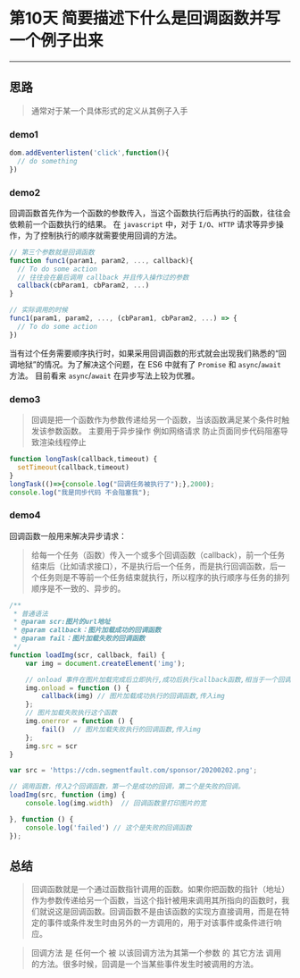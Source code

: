 # 第10天 简要描述下什么是回调函数并写一个例子出来
---

## 思路

> 通常对于某一个具体形式的定义从其例子入手

### demo1

```js
dom.addEventerlisten('click',function(){
  // do something
})
```

### demo2

回调函数首先作为一个函数的参数传入，当这个函数执行后再执行的函数，往往会依赖前一个函数执行的结果。
在 `javascript` 中，对于 `I/O`、`HTTP` 请求等异步操作，为了控制执行的顺序就需要使用回调的方法。

```js
// 第三个参数就是回调函数
function func1(param1, param2, ..., callback){
  // To do some action
  // 往往会在最后调用 callback 并且传入操作过的参数
  callback(cbParam1, cbParam2, ...)
}

// 实际调用的时候
func1(param1, param2, ..., (cbParam1, cbParam2, ...) => {
  // To do some action
})
```

当有过个任务需要顺序执行时，如果采用回调函数的形式就会出现我们熟悉的“回调地狱”的情况。为了解决这个问题，在 ES6 中就有了 `Promise` 和 `async`/`await` 方法。
目前看来 `async`/`await` 在异步写法上较为优雅。

### demo3

> 回调是把一个函数作为参数传递给另一个函数，当该函数满足某个条件时触发该参数函数。
> 主要用于异步操作 例如网络请求 防止页面同步代码阻塞导致渲染线程停止

```js
function longTask(callback,timeout) {
  setTimeout(callback,timeout)
}
longTask(()=>{console.log("回调任务被执行了");},2000);
console.log("我是同步代码 不会阻塞我");
```

### demo4

回调函数一般用来解决异步请求：

> 给每一个任务（函数）传入一个或多个回调函数（callback），前一个任务结束后（比如请求接口），不是执行后一个任务，而是执行回调函数，后一个任务则是不等前一个任务结束就执行，所以程序的执行顺序与任务的排列顺序是不一致的、异步的。

```js
/**
 * 普通语法
 * @param scr:图片的url地址
 * @param callback：图片加载成功的回调函数
 * @param fail：图片加载失败的回调函数
 */
function loadImg(scr, callback, fail) {
    var img = document.createElement('img');

    // onload 事件在图片加载完成后立即执行,成功后执行callback函数,相当于一个回调函数。
    img.onload = function () {
        callback(img) // 图片加载成功执行的回调函数,传入img
    };
    // 图片加载失败执行这个函数
    img.onerror = function () {
        fail()  // 图片加载失败执行的回调函数,传入img
    };
    img.src = scr
}

var src = 'https://cdn.segmentfault.com/sponsor/20200202.png';

// 调用函数，传入2个回调函数，第一个是成功的回调，第二个是失败的回调。
loadImg(src, function (img) {
    console.log(img.width)  // 回调函数里打印图片的宽

}, function () {
    console.log('failed') // 这个是失败的回调函数
});
```

## 总结

> 回调函数就是一个通过函数指针调用的函数。如果你把函数的指针（地址）作为参数传递给另一个函数，当这个指针被用来调用其所指向的函数时，我们就说这是回调函数。回调函数不是由该函数的实现方直接调用，而是在特定的事件或条件发生时由另外的一方调用的，用于对该事件或条件进行响应。

> 回调方法 是 任何一个 被 以该回调方法为其第一个参数 的 其它方法 调用 的方法。很多时候，回调是一个当某些事件发生时被调用的方法。